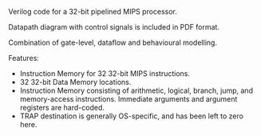 Verilog code for a 32-bit pipelined MIPS processor.

Datapath diagram with control signals is included in PDF format.

Combination of gate-level, dataflow and behavioural modelling.

Features:
* Instruction Memory for 32 32-bit MIPS instructions.
* 32 32-bit Data Memory locations.
* Instruction Memory consisting of arithmetic, logical, branch, jump, and memory-access instructions. Immediate arguments and argument registers are hard-coded.
* TRAP destination is generally OS-specific, and has been left to zero here.
